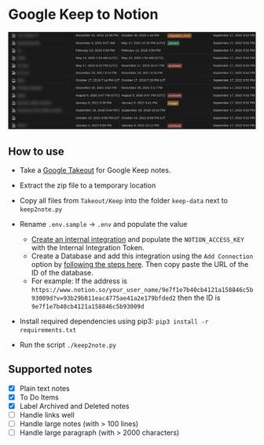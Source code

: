 # Google Keep to Notion

![demo](demo.jpg)

## How to use

* Take a [Google Takeout](https://takeout.google.com/) for Google Keep notes.
* Extract the zip file to a temporary location
* Copy all files from `Takeout/Keep` into the folder `keep-data` next to `keep2note.py`
* Rename `.env.sample` -> `.env` and populate the value
  * [Create an internal integration](https://developers.notion.com/docs/getting-started#step-1-create-an-integration) and populate the `NOTION_ACCESS_KEY` with the Internal Integration Token.
  * Create a Database and add this integration using the `Add Connection` option by [following the steps here](https://developers.notion.com/docs/getting-started#step-1-create-an-integration). Then copy paste the URL of the ID of the database.
  * For example: If the address is `https://www.notion.so/your_user_name/9e7f1e7b40cb4121a158846c5b93009d?v=93b29b811eac4775ae41a2e179bfded2` then the ID is `9e7f1e7b40cb4121a158846c5b93009d`

* Install required dependencies using pip3: `pip3 install -r requirements.txt`
* Run the script `./keep2note.py`

## Supported notes
- [x] Plain text notes
- [x] To Do Items
- [x] Label Archived and Deleted notes
- [ ] Handle links well
- [ ] Handle large notes (with > 100 lines)
- [ ] Handle large paragraph (with > 2000 characters)